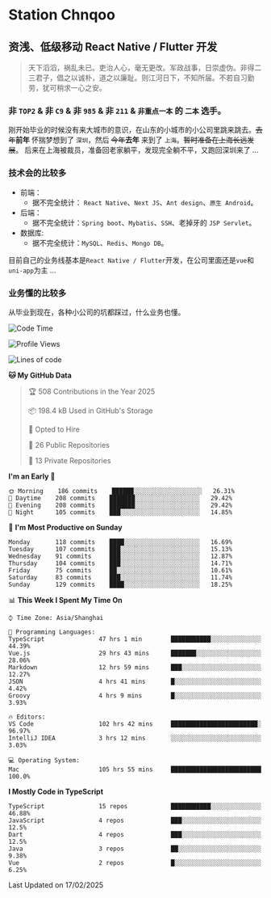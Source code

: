 # Station Chnqoo

## 资浅、低级移动 React Native / Flutter 开发

> 天下滔滔，祸乱未已。吏治人心，毫无更改。军政战事，日崇虚伪。非得二三君子，倡之以诚朴，道之以廉耻。则江河日下，不知所届。不若自习勤劳，犹可稍求一心之安。

### 非 `TOP2` & 非 `C9` & 非 `985` & 非 `211` & `非重点一本` 的 `二本` 选手。

刚开始毕业的时候没有来大城市的意识，在山东的小城市的小公司里跳来跳去。~~去年~~**前年** 怀揣梦想到了 `深圳`，然后 ~~今年~~**去年** 来到了 `上海`。~~暂时准备在上海长远发展~~。
后来在上海被裁员，准备回老家躺平，发现完全躺不平，又跑回深圳来了 ...

### 技术会的比较多

- 前端：
  - 据不完全统计： `React Native`、`Next JS`、`Ant design`、`原生 Android`。
- 后端：
  - 据不完全统计：`Spring boot`、`Mybatis`、`SSH`、老掉牙的 `JSP Servlet`。
- 数据库:
  - 据不完全统计：`MySQL`、`Redis`、`Mongo DB`。

目前自己的业务线基本是`React Native / Flutter`开发，在公司里面还是`vue`和`uni-app`为主 ...

### 业务懂的比较多

从毕业到现在，各种小公司的坑都踩过，什么业务也懂。

<!--START_SECTION:waka-->
![Code Time](http://img.shields.io/badge/Code%20Time-7%2C620%20hrs%2047%20mins-blue)

![Profile Views](http://img.shields.io/badge/Profile%20Views-0-blue)

![Lines of code](https://img.shields.io/badge/From%20Hello%20World%20I%27ve%20Written-336%20Thousand%20lines%20of%20code-blue)

**🐱 My GitHub Data** 

> 🏆 508 Contributions in the Year 2025
 > 
> 📦 198.4 kB Used in GitHub's Storage 
 > 
> 💼 Opted to Hire
 > 
> 📜 26 Public Repositories 
 > 
> 🔑 13 Private Repositories  
 > 
**I'm an Early 🐤** 

```text
🌞 Morning    186 commits    ██████░░░░░░░░░░░░░░░░░░░   26.31% 
🌆 Daytime    208 commits    ███████░░░░░░░░░░░░░░░░░░   29.42% 
🌃 Evening    208 commits    ███████░░░░░░░░░░░░░░░░░░   29.42% 
🌙 Night      105 commits    ███░░░░░░░░░░░░░░░░░░░░░░   14.85%

```
📅 **I'm Most Productive on Sunday** 

```text
Monday       118 commits    ████░░░░░░░░░░░░░░░░░░░░░   16.69% 
Tuesday      107 commits    ███░░░░░░░░░░░░░░░░░░░░░░   15.13% 
Wednesday    91 commits     ███░░░░░░░░░░░░░░░░░░░░░░   12.87% 
Thursday     104 commits    ███░░░░░░░░░░░░░░░░░░░░░░   14.71% 
Friday       75 commits     ██░░░░░░░░░░░░░░░░░░░░░░░   10.61% 
Saturday     83 commits     ███░░░░░░░░░░░░░░░░░░░░░░   11.74% 
Sunday       129 commits    ████░░░░░░░░░░░░░░░░░░░░░   18.25%

```


📊 **This Week I Spent My Time On** 

```text
⌚︎ Time Zone: Asia/Shanghai

💬 Programming Languages: 
TypeScript               47 hrs 1 min        ███████████░░░░░░░░░░░░░░   44.39% 
Vue.js                   29 hrs 43 mins      ███████░░░░░░░░░░░░░░░░░░   28.06% 
Markdown                 12 hrs 59 mins      ███░░░░░░░░░░░░░░░░░░░░░░   12.27% 
JSON                     4 hrs 41 mins       █░░░░░░░░░░░░░░░░░░░░░░░░   4.42% 
Groovy                   4 hrs 9 mins        █░░░░░░░░░░░░░░░░░░░░░░░░   3.93%

🔥 Editors: 
VS Code                  102 hrs 42 mins     ████████████████████████░   96.97% 
IntelliJ IDEA            3 hrs 12 mins       ░░░░░░░░░░░░░░░░░░░░░░░░░   3.03%

💻 Operating System: 
Mac                      105 hrs 55 mins     █████████████████████████   100.0%

```

**I Mostly Code in TypeScript** 

```text
TypeScript               15 repos            ███████████░░░░░░░░░░░░░░   46.88% 
JavaScript               4 repos             ███░░░░░░░░░░░░░░░░░░░░░░   12.5% 
Dart                     4 repos             ███░░░░░░░░░░░░░░░░░░░░░░   12.5% 
Java                     3 repos             ██░░░░░░░░░░░░░░░░░░░░░░░   9.38% 
Vue                      2 repos             █░░░░░░░░░░░░░░░░░░░░░░░░   6.25%

```



 Last Updated on 17/02/2025
<!--END_SECTION:waka-->

<!---
ChenqiaoStation/ChenqiaoStation is a ✨ special ✨ repository because its `README.md` (this file) appears on your GitHub profile.
You can click the Preview link to take a look at your changes.
--->
